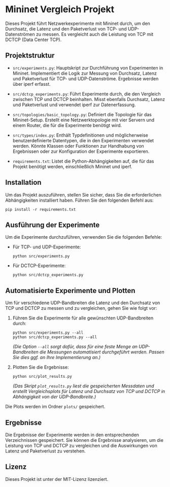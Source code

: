 # Mininet Vergleich Projekt

Dieses Projekt führt Netzwerkexperimente mit Mininet durch, um den Durchsatz, die Latenz und den Paketverlust von TCP- und UDP-Datenströmen zu messen. Es vergleicht auch die Leistung von TCP mit DCTCP (Data Center TCP).

## Projektstruktur

- `src/experiments.py`: Hauptskript zur Durchführung von Experimenten in Mininet. Implementiert die Logik zur Messung von Durchsatz, Latenz und Paketverlust für TCP- und UDP-Datenströme. Ergebnisse werden über iperf erfasst.
  
- `src/dctcp_experiments.py`: Führt Experimente durch, die den Vergleich zwischen TCP und DCTCP beinhalten. Misst ebenfalls Durchsatz, Latenz und Paketverlust und verwendet iperf zur Datenerfassung.

- `src/topologies/basic_topology.py`: Definiert die Topologie für das Mininet-Setup. Erstellt eine Netzwerktopologie mit vier Servern und einem Router, die für die Experimente benötigt wird.

- `src/types/index.py`: Enthält Typdefinitionen und möglicherweise benutzerdefinierte Datentypen, die in den Experimenten verwendet werden. Könnte Klassen oder Funktionen zur Handhabung von Ergebnissen oder zur Konfiguration der Experimente exportieren.

- `requirements.txt`: Listet die Python-Abhängigkeiten auf, die für das Projekt benötigt werden, einschließlich Mininet und iperf.

## Installation

Um das Projekt auszuführen, stellen Sie sicher, dass Sie die erforderlichen Abhängigkeiten installiert haben. Führen Sie den folgenden Befehl aus:

```
pip install -r requirements.txt
```

## Ausführung der Experimente

Um die Experimente durchzuführen, verwenden Sie die folgenden Befehle:

- Für TCP- und UDP-Experimente:
  ```
  python src/experiments.py
  ```

- Für DCTCP-Experimente:
  ```
  python src/dctcp_experiments.py
  ```

## Automatisierte Experimente und Plotten

Um für verschiedene UDP-Bandbreiten die Latenz und den Durchsatz von TCP und DCTCP zu messen und zu vergleichen, gehen Sie wie folgt vor:

1. Führen Sie die Experimente für alle gewünschten UDP-Bandbreiten durch:
   ```
   python src/experiments.py --all
   python src/dctcp_experiments.py --all
   ```

   *(Die Option `--all` sorgt dafür, dass für eine feste Menge an UDP-Bandbreiten die Messungen automatisiert durchgeführt werden. Passen Sie dies ggf. an Ihre Implementierung an.)*

2. Plotten Sie die Ergebnisse:
   ```
   python src/plot_results.py
   ```

   *(Das Skript `plot_results.py` liest die gespeicherten Messdaten und erstellt Vergleichsplots für Latenz und Durchsatz von TCP und DCTCP in Abhängigkeit von der UDP-Bandbreite.)*

Die Plots werden im Ordner `plots/` gespeichert.

## Ergebnisse

Die Ergebnisse der Experimente werden in den entsprechenden Verzeichnissen gespeichert. Sie können die Ergebnisse analysieren, um die Leistung von TCP und DCTCP zu vergleichen und die Auswirkungen von Latenz und Paketverlust zu verstehen.

## Lizenz

Dieses Projekt ist unter der MIT-Lizenz lizenziert.